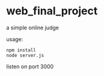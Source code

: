 # web_final_project
a simple online judge

usage:
```
npm install
node server.js
```
listen on port 3000

